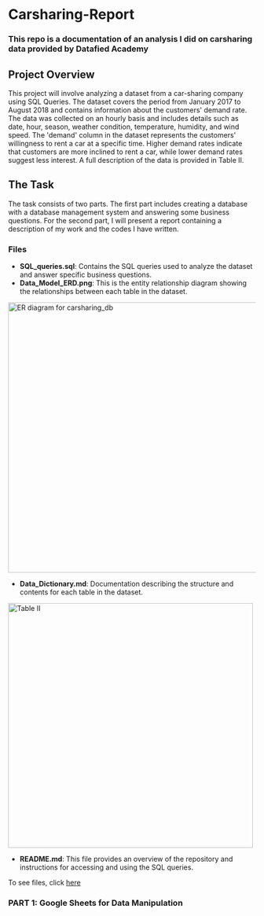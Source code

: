 # Carsharing-Report
### This repo is a documentation of an analysis I did on carsharing data provided by Datafied Academy

## Project Overview
This project will involve analyzing a dataset from a car-sharing company using SQL Queries. The dataset covers the period from January 2017 to August 2018 and contains information about the customers' demand rate. The data was collected on an hourly basis and includes details such as date, hour, season, weather condition, temperature, humidity, and wind speed.
The 'demand' column in the dataset represents the customers' willingness to rent a car at a specific time. Higher demand rates indicate that customers are more inclined to rent a car, while lower demand rates suggest less interest. A full description of the data is provided in Table II.

## The Task
The task consists of two parts. The first part includes creating a database with a database management system and answering some business questions. For the second part, I will present a report containing a description of my work and the codes I have written. 

### Files
- **SQL_queries.sql**: Contains the SQL queries used to analyze the dataset and answer specific business questions.
- **Data_Model_ERD.png**: This is the entity relationship diagram showing the relationships between each table in the dataset.
<img width="550" alt="ER diagram for carsharing_db" src="https://github.com/ProfBesty/Carsharing-Report/assets/147350441/94c216a2-aa83-4e34-a332-3cef700ac6d0">

- **Data_Dictionary.md**: Documentation describing the structure and contents for each table in the dataset.
<img width="498" alt="Table II" src="https://github.com/ProfBesty/Carsharing-Report/assets/147350441/4cfdbe37-6630-4c60-a8c4-f9679269efd1">

- **README.md**: This file provides an overview of the repository and instructions for accessing and using the SQL queries.

To see files, click [here](https://drive.google.com/drive/folders/1_LG9jvLUa8cGPIi5W2yk3PbKQw0EtQ14?usp=sharing)







### PART 1: Google Sheets for Data Manipulation
